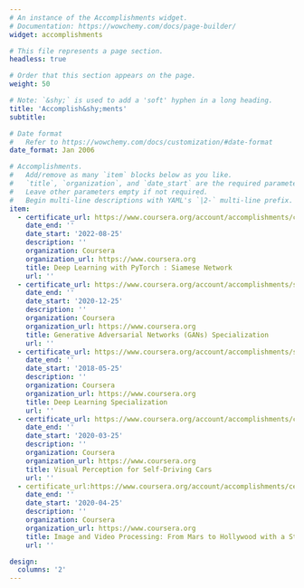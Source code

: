 ```yaml
---
# An instance of the Accomplishments widget.
# Documentation: https://wowchemy.com/docs/page-builder/
widget: accomplishments

# This file represents a page section.
headless: true

# Order that this section appears on the page.
weight: 50

# Note: `&shy;` is used to add a 'soft' hyphen in a long heading.
title: 'Accomplish&shy;ments'
subtitle:

# Date format
#   Refer to https://wowchemy.com/docs/customization/#date-format
date_format: Jan 2006

# Accomplishments.
#   Add/remove as many `item` blocks below as you like.
#   `title`, `organization`, and `date_start` are the required parameters.
#   Leave other parameters empty if not required.
#   Begin multi-line descriptions with YAML's `|2-` multi-line prefix.
item:
  - certificate_url: https://www.coursera.org/account/accomplishments/certificate/GRJCM3VEB76Y
    date_end: ''
    date_start: '2022-08-25'
    description: ''
    organization: Coursera
    organization_url: https://www.coursera.org
    title: Deep Learning with PyTorch : Siamese Network
    url: ''
  - certificate_url: https://www.coursera.org/account/accomplishments/specialization/certificate/2ZHREA3VPXL3
    date_end: ''
    date_start: '2020-12-25'
    description: ''
    organization: Coursera
    organization_url: https://www.coursera.org
    title: Generative Adversarial Networks (GANs) Specialization
    url: ''
  - certificate_url: https://www.coursera.org/account/accomplishments/specialization/certificate/PHS9S9CLHNU4
    date_end: ''
    date_start: '2018-05-25'
    description: ''
    organization: Coursera
    organization_url: https://www.coursera.org
    title: Deep Learning Specialization
    url: ''
  - certificate_url: https://www.coursera.org/account/accomplishments/certificate/99946R2SZ5L8
    date_end: ''
    date_start: '2020-03-25'
    description: ''
    organization: Coursera
    organization_url: https://www.coursera.org
    title: Visual Perception for Self-Driving Cars
    url: ''
  - certificate_url:https://www.coursera.org/account/accomplishments/certificate/EHNVCK8CSYNZ
    date_end: ''
    date_start: '2020-04-25'
    description: ''
    organization: Coursera
    organization_url: https://www.coursera.org
    title: Image and Video Processing: From Mars to Hollywood with a Stop at the Hospital
    url: ''

design:
  columns: '2'
---
```

